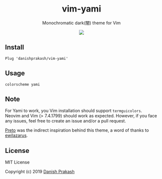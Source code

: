 <h1 align="center">vim-yami</h1>
<p align="center">Monochromatic dark(闇) theme for Vim</p>
<p align="center">
<img src="https://imgur.com/M42eXkp.png">
</p>

## Install
```VimL
Plug 'danishprakash/vim-yami'
```

## Usage
```VimL
colorscheme yami
```

## Note
For Yami to work, you Vim installation should support `termguicolors`. Neovim and Vim (> 7.4.1799) should work as expected. However, if you face any issues, feel free to create an issue and/or a pull request.

[Preto](https://github.com/ewilazarus/preto) was the indirect inspiration behind this theme, a word of thanks to [ewilazarus](https://github.com/ewilazarus).

## License
MIT License

Copyright (c) 2019 [Danish Prakash](https://github.com/danishprakash)
